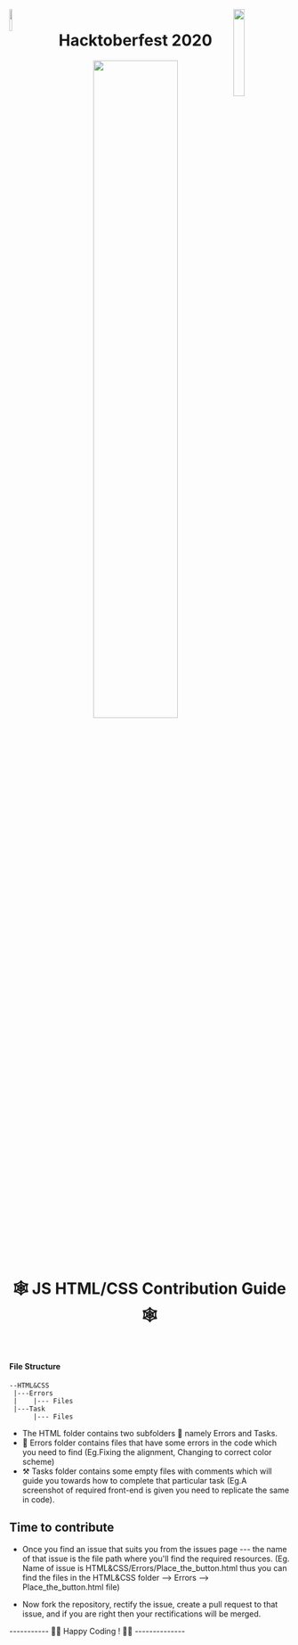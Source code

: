 
<img src='https://github.githubassets.com/images/modules/logos_page/GitHub-Mark.png' width='10%' align='left'>
<img src='https://repsi.bvcoend.ac.in/wp-content/themes/confrence/images/b3.png' width='20%' align='right'>
<h1 align="center"> Hacktoberfest 2020</h1>
<p align='center'>
<img src='https://hacktoberfest.digitalocean.com/assets/HF-full-logo-b05d5eb32b3f3ecc9b2240526104cf4da3187b8b61963dd9042fdc2536e4a76c.svg' width='55%'></p>

<h1 align="center"> 🕸 JS HTML/CSS Contribution Guide 🕸 </h1>
<br>

#### File Structure

```
--HTML&CSS
 |---Errors
 |    |--- Files
 |---Task
      |--- Files
```

- The HTML folder contains two subfolders 📁 namely Errors and Tasks.
- 🐞 Errors folder contains files that have some errors in the code which you need to find (Eg.Fixing the alignment, Changing to correct color scheme)
- ⚒ Tasks folder contains some empty files with comments which will guide you towards how to complete that particular task (Eg.A screenshot of required front-end is given you need to replicate the same in code).

## Time to contribute

- Once you find an issue that suits you from the issues page --- the name of that issue is the file path where you'll find the required resources. (Eg. Name of issue is HTML&CSS/Errors/Place_the_button.html thus you can find the files in the HTML&CSS folder --> Errors --> Place_the_button.html file)

- Now fork the repository, rectify the issue, create a pull request to that issue, and if you are right then your rectifications will be merged.

----------- 👩‍💻 Happy Coding ! 👩‍💻 --------------


